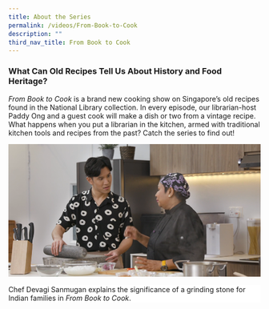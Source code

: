 ```yaml
---
title: About the Series
permalink: /videos/From-Book-to-Cook
description: ""
third_nav_title: From Book to Cook
---
```

### What Can Old Recipes Tell  Us About History and Food Heritage?

<i>From Book to Cook</i> is a brand new cooking show on Singapore’s old recipes found in the National Library collection. In every episode, our librarian-host Paddy Ong and a guest cook will make a dish or two from a vintage recipe. What happens when you put a librarian in the kitchen, armed with traditional kitchen tools and recipes from the past? Catch the series to find out!

![Devagi Sanmugam](/images/Videos:%20From%20Book%20to%20Cook/devagi%20nlb.png)
<div style="background-color: white;">Chef Devagi Sanmugan explains the significance of a grinding stone for Indian families in <i>From Book to Cook</i>.</div>